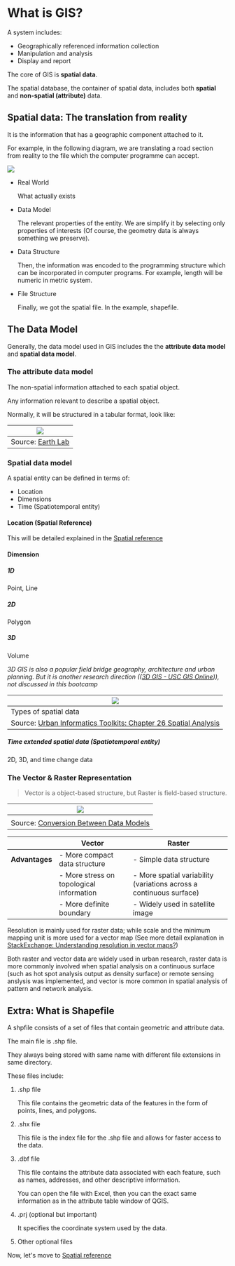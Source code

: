 # What is GIS?

A system includes:

- Geographically referenced information collection
- Manipulation and analysis
- Display and report

The core of GIS is **spatial data**.

The spatial database, the container of spatial data, includes both **spatial** and **non-spatial (attribute)** data.

## Spatial data: The translation from reality

It is the information that has a geographic component attached to it.

For example, in the following diagram, we are translating a road section from reality to the file which the computer programme can accept.

![](../imgs/definegis_001.svg)



- Real World

  What actually exists

- Data Model

  The relevant properties of the entity. We are simplify it by selecting only properties of interests (Of course, the geometry data is always something we preserve).

- Data Structure

  Then, the information was encoded to the programming structure which can be incorporated in computer programs. For example, length will be numeric in metric system.

- File Structure

  Finally, we got the spatial file. In the example, shapefile. 

## The Data Model

Generally, the data model used in GIS includes the the **attribute data model** and **spatial data model**.

### The attribute data model

The non-spatial information attached to each spatial object.

Any information relevant to describe a spatial object.

Normally, it will be structured in a tabular format, look like:

| ![](../imgs/definegis_002.png)                               |
| ------------------------------------------------------------ |
| Source: [Earth Lab](https://www.earthdatascience.org/courses/use-data-open-source-python/intro-vector-data-python/spatial-data-vector-shapefiles/) |

### Spatial data model

A spatial entity can be defined in terms of:

- Location
- Dimensions
- Time (Spatiotemporal entity)

#### Location (Spatial Reference)

This will be detailed explained in the [Spatial reference](../contents/spatial_reference/coordinatesystem.md)

#### Dimension

##### 1D

Point, Line

##### 2D

Polygon

##### 3D

Volume

*3D GIS is also a popular field bridge geography, architecture and urban planning. But it is another research direction (([3D GIS - USC GIS Online](https://gis.usc.edu/blog/all-about-3d-gis/))), not discussed in this bootcamp*

| ![](../imgs/definegis_003.png)                               |
| ------------------------------------------------------------ |
| Types of spatial data                                        |
| Source: [Urban Informatics Toolkits: Chapter 26 Spatial Analysis](https://ui.josiahparry.com/spatial-analysis.html) |

##### Time extended spatial data (Spatiotemporal entity)

2D, 3D, and time change data

### The Vector & Raster Representation

> Vector is a object-based structure, but Raster is field-based structure.

| ![](../imgs/definegis_004.png)                               |
| ------------------------------------------------------------ |
|                                                              |
| Source: [Conversion Between Data Models](https://gsp.humboldt.edu/olm/Lessons/GIS/08%20Rasters/RasterToVector.html) |

|                | Vector                                   | Raster                                                       |
| -------------- | ---------------------------------------- | ------------------------------------------------------------ |
| **Advantages** | - More compact data structure            | - Simple data structure                                      |
|                | - More stress on topological information | - More spatial variability (variations across a continuous surface) |
|                | - More definite boundary                 | - Widely used in satellite image                             |

Resolution is mainly used for raster data; while scale and the minimum mapping unit is more used for a vector map (See more detail explanation in [StackExchange: Understanding resolution in vector maps?](https://gis.stackexchange.com/questions/288674/understanding-resolution-in-vector-maps))

Both raster and vector data are widely used in urban research, raster data is more commonly involved when spatial analysis on a continuous surface (such as hot spot analysis output as density surface) or remote sensing anslysis was implemented, and vector is more common in spatial analysis of pattern and network analysis. 

## Extra: What is Shapefile

A shpfile consists of a set of files that contain geometric and attribute data. 

The main file is .shp file.

They always being stored with same name with different file extensions in same directory.

These files include:

1. .shp file

   This file contains the geometric data of the features in the form of points, lines, and polygons.

2. .shx file

   This file is the index file for the .shp file and allows for faster access to the data.

3. .dbf file

   This file contains the attribute data associated with each feature, such as names, addresses, and other descriptive information.

   You can open the file with Excel, then you can the exact same information as in the attribute table window of QGIS.

4. .prj (optional but important)

   It specifies the coordinate system used by the data.

5. Other optional files

Now, let's move to [Spatial reference](../contents/spatial_reference/coordinatesystem.md)







